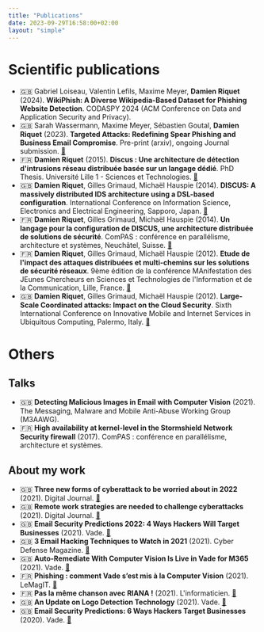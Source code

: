 ```yaml
---
title: "Publications"
date: 2023-09-29T16:58:00+02:00
layout: "simple"
---
```


# Scientific publications

- :uk: Gabriel Loiseau, Valentin Lefils, Maxime Meyer, **Damien Riquet** (2024). **WikiPhish: A Diverse Wikipedia-Based Dataset for Phishing Website Detection**. CODASPY 2024 (ACM Conference on Data and Application Security and Privacy).
- :uk: Sarah Wassermann, Maxime Meyer, Sébastien Goutal, **Damien Riquet** (2023). **Targeted Attacks: Redefining Spear Phishing and Business Email Compromise**. Pre-print (arxiv), ongoing Journal submission. [:link:](https://arxiv.org/abs/2309.14166)
- :fr: **Damien Riquet** (2015). **Discus : Une architecture de détection d'intrusions réseau distribuée basée sur un langage dédié**. PhD Thesis. Université Lille 1 - Sciences et Technologies. [:link:](https://theses.hal.science/tel-01757859/)
- :uk: **Damien Riquet**, Gilles Grimaud, Michaël Hauspie (2014). **DISCUS: A massively distributed IDS architecture using a DSL-based configuration**. International Conference on Information Science, Electronics and Electrical Engineering, Sapporo, Japan.
[:link:](https://hal.univ-lille.fr/hal-00996876)
- :fr: **Damien Riquet**, Gilles Grimaud, Michaël Hauspie (2014). **Un langage pour la configuration de DISCUS, une architecture distribuée de solutions de sécurité**. ComPAS : conférence en parallélisme, architecture et systèmes, Neuchâtel, Suisse. [:link:](https://hal.science/hal-00995674/)
- :fr: **Damien Riquet**, Gilles Grimaud, Michaël Hauspie (2012). **Etude de l'impact des attaques distribuées et multi-chemins sur les solutions de sécurité réseaux**. 9ème édition de la conférence MAnifestation des JEunes Chercheurs en Sciences et Technologies de l'Information et de la Communication, Lille, France. [:link:](https://hal.science/hal-00746991/)
- :uk: **Damien Riquet**, Gilles Grimaud, Michaël Hauspie (2012). **Large-Scale Coordinated attacks: Impact on the Cloud Security**. Sixth International Conference on Innovative Mobile and Internet Services in Ubiquitous Computing, Palermo, Italy. [:link:](https://ieeexplore.ieee.org/abstract/document/6296915)

# Others

## Talks

- :uk: **Detecting Malicious Images in Email with Computer Vision** (2021). The Messaging, Malware and Mobile Anti-Abuse Working Group (M3AAWG).
- :fr: **High availability at kernel-level in the Stormshield Network Security firewall** (2017). ComPAS : conférence en parallélisme, architecture et systèmes.

## About my work

- :uk: **Three new forms of cyberattack to be worried about in 2022** (2021). Digital Journal. [:link:](https://www.digitaljournal.com/tech-science/three-new-forms-of-cyberattack-to-be-worried-about-in-2022/article)
- :uk: **Remote work strategies are needed to challenge cyberattacks** (2021). Digital Journal. [:link:](https://www.digitaljournal.com/business/remote-work-strategies-are-needed-to-challenge-cyberattacks/article/583294)
- :uk: **Email Security Predictions 2022: 4 Ways Hackers Will Target Businesses** (2021). Vade. [:link:](https://www.vadesecure.com/en/blog/email-security-predictions)
- :uk: **3 Email Hacking Techniques to Watch in 2021** (2021). Cyber Defense Magazine. [:link:](https://www.cyberdefensemagazine.com/3-email-hacking-techniques/)
- :uk: **Auto-Remediate With Computer Vision Is Live in Vade for M365** (2021). Vade. [:link:](https://www.vadesecure.com/en/blog/auto-remediate-with-computer-vision-is-live-in-vade-for-m365)
- :fr: **Phishing : comment Vade s’est mis à la Computer Vision** (2021). LeMagIT. [:link:](https://www.lemagit.fr/etude/Phishing-comment-Vade-Secure-sest-mis-a-la-Computer-Vision)
- :fr: **Pas la même chanson avec RIANA !** (2021). L'informaticien. [:link:](https://www.linformaticien.com/magazine/cloud/57431-59pas-la-meme-chanson-avec-riana.html)
- :uk: **An Update on Logo Detection Technology** (2021). Vade. [:link:](https://www.vadesecure.com/en/blog/an-update-on-logo-detection-technology)
- :uk: **Email Security Predictions: 6 Ways Hackers Target Businesses** (2020). Vade. [:link:](https://www.vadesecure.com/en/blog/email-security-predictions-6-ways-hackers-will-target-businesses/)
